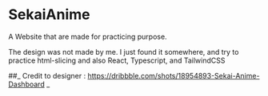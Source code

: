 # SekaiAnime
 
A Website that are made for practicing purpose.

The design was not made by me. I just found it somewhere, and try to practice html-slicing and also React, Typescript, and TailwindCSS

##_ Credit to designer : https://dribbble.com/shots/18954893-Sekai-Anime-Dashboard _
